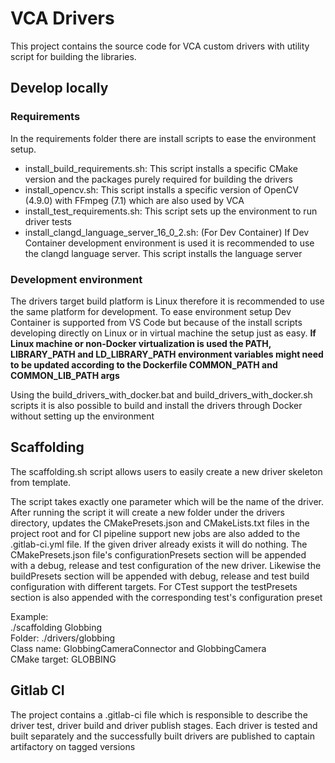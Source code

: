 # VCA Drivers

This project contains the source code for VCA custom drivers with utility script for building the libraries.


## Develop locally

### Requirements
In the requirements folder there are install scripts to ease the environment setup.

- install_build_requirements.sh: This script installs a specific CMake version and the packages purely required for building the drivers
- install_opencv.sh: This script installs a specific version of OpenCV (4.9.0) with FFmpeg (7.1) which are also used by VCA
- install_test_requirements.sh: This script sets up the environment to run driver tests
- install_clangd_language_server_16_0_2.sh: (For Dev Container) If Dev Container development environment is used it is recommended to use the clangd language server. This script installs the language server


### Development environment

The drivers target build platform is Linux therefore it is recommended to use the same platform for development. To ease environment setup Dev Container is supported from VS Code but because of the install scripts developing directly on Linux or in virtual machine the setup just as easy. **If Linux machine or non-Docker virtualization is used the PATH, LIBRARY_PATH and LD_LIBRARY_PATH environment variables might need to be updated according to the Dockerfile COMMON_PATH and COMMON_LIB_PATH args**

Using the build_drivers_with_docker.bat and build_drivers_with_docker.sh scripts it is also possible to build and install the drivers through Docker without setting up the environment


## Scaffolding

The scaffolding.sh script allows users to easily create a new driver skeleton from template.

The script takes exactly one parameter which will be the name of the driver. After running the script it will create a new folder under the drivers directory, updates the CMakePresets.json and CMakeLists.txt files in the project root and for CI pipeline support new jobs are also added to the .gitlab-ci.yml file. If the given driver already exists it will do nothing. The CMakePresets.json file's configurationPresets section will be appended with a debug, release and test configuration of the new driver. Likewise the buildPresets section will be appended with debug, release and test build configuration with different targets. For CTest support the testPresets section is also appended with the corresponding test's configuration preset

Example: <br>
./scaffolding Globbing <br>
Folder: ./drivers/globbing <br>
Class name: GlobbingCameraConnector and GlobbingCamera <br>
CMake target: GLOBBING


## Gitlab CI

The project contains a .gitlab-ci file which is responsible to describe the driver test, driver build and driver publish stages. Each driver is tested and built separately and the successfully built drivers are published to captain artifactory on tagged versions